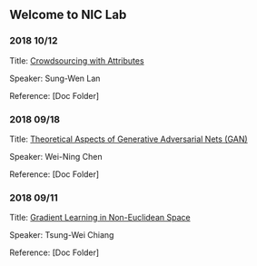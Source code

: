 ## Welcome to NIC Lab 

   
  
### 2018 10/12
Title:        [Crowdsourcing with Attributes](https://github.com/niclab524/GroupMeeting/tree/master/doc/20181012/slides1012_2018.pdf)  
  
Speaker:      Sung-Wen Lan  
  
Reference:    [Doc Folder]
  
  
### 2018 09/18
Title:        [Theoretical Aspects of Generative Adversarial Nets (GAN)](https://github.com/niclab524/GroupMeeting/tree/master/doc/20180918/slides0918_2018.pdf)  
  
Speaker:      Wei-Ning Chen  
  
Reference:    [Doc Folder]

  
### 2018 09/11
Title:        [Gradient Learning in Non-Euclidean Space](https://github.com/niclab524/GroupMeeting/tree/master/doc/20180911/slides0911_2018.pdf)  
  
Speaker:      Tsung-Wei Chiang  
  
Reference:    [Doc Folder]

 
 